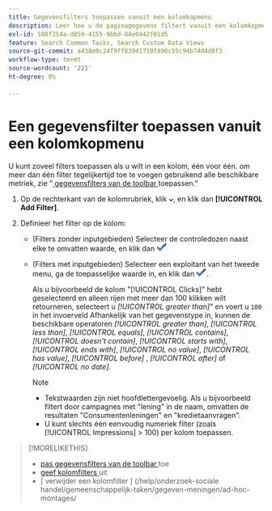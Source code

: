 ```yaml
---
title: Gegevensfilters toepassen vanuit een kolomkopmenu
description: Leer hoe u de paginagegevens filtert vanuit een kolomkopmenu.
exl-id: 508f254a-d859-4155-9bbd-84e0442f01d5
feature: Search Common Tasks, Search Custom Data Views
source-git-commit: a438e0c24f9ff83941710f890c55c94b74d4d0f3
workflow-type: tm+mt
source-wordcount: '221'
ht-degree: 0%

---
```


# Een gegevensfilter toepassen vanuit een kolomkopmenu

<!-- The same in new UI and legacy CM views -->

<!-- Doesn't include instructions for legacy Portfolios or Reports views -->

U kunt zoveel filters toepassen als u wilt in een kolom, één voor één.<!-- True only for entity names, I think: All filters are joined using the AND operator. --> om meer dan één filter tegelijkertijd toe te voegen gebruikend alle beschikbare metriek, zie &quot;[ gegevensfilters van de toolbar ](column-filter-apply-from-toolbar.md) toepassen.&quot;

1. Op de rechterkant van de kolomrubriek, klik ![ neer pijl ](/help/search-social-commerce/assets/arrow-down-dropdown.png " neer pijl "), en klik dan **[!UICONTROL Add Filter]**.

1. Definieer het filter op de kolom:

   * (Filters zonder inputgebieden) Selecteer de controledozen naast elke te omvatten waarde, en klik dan ![ toevoegen van de Filter van de 0&rbrace; Update ](/help/search-social-commerce/assets/select.png ".")

   * (Filters met inputgebieden) Selecteer een exploitant van het tweede menu, ga de toepasselijke waarde in, en klik dan ![ Add van de Filter van de Update ](/help/search-social-commerce/assets/select.png " ").

     Als u bijvoorbeeld de kolom &quot;[!UICONTROL Clicks]&quot; hebt geselecteerd en alleen rijen met meer dan 100 klikken wilt retourneren, selecteert u *[!UICONTROL greater than]*&quot; en voert u `100` in het invoerveld Afhankelijk van het gegevenstype in, kunnen de beschikbare operatoren *[!UICONTROL greater than]*, *[!UICONTROL less than]*, *[!UICONTROL equals]*, *[!UICONTROL contains]*, *[!UICONTROL doesn't contain]*, *[!UICONTROL starts with]*, *[!UICONTROL ends with]*, *[!UICONTROL no value]*, *[!UICONTROL has value]*,  *[!UICONTROL before]* , *[!UICONTROL after]* of *[!UICONTROL no date].*

     >[!NOTE]
     >
     >* Tekstwaarden zijn niet hoofdlettergevoelig. Als u bijvoorbeeld filtert door campagnes met &quot;lening&quot; in de naam, omvatten de resultaten &quot;Consumentenleningen&quot; en &quot;kredietaanvragen&quot;.
     >* U kunt slechts één eenvoudig numeriek filter (zoals [!UICONTROL Impressions] \> 100) per kolom toepassen.

>[!MORELIKETHIS]
>
>* [ pas gegevensfilters van de toolbar ](/help/search-social-commerce/common-tasks/data-views/ad-hoc-settings/column-filter-apply-from-toolbar.md) toe
>* [ geef kolomfilters ](/help/search-social-commerce/common-tasks/data-views/ad-hoc-settings/column-filter-edit.md) uit
>* [ verwijder een kolomfilter ] (/help/onderzoek-sociale handel/gemeenschappelijk-taken/gegeven-meningen/ad-hoc-montages/
